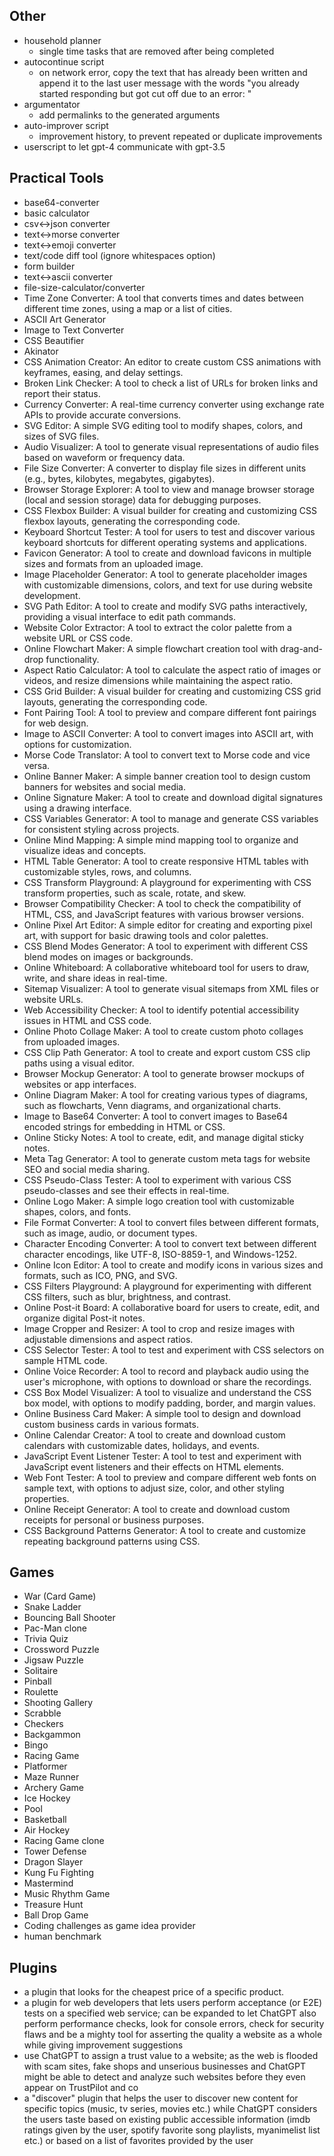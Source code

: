 ## Other
- household planner
  - single time tasks that are removed after being completed
- autocontinue script
  - on network error, copy the text that has already been written and append it to the last user message with the words "you already started responding but got cut off due to an error: <cutMessage>"
- argumentator
  - add permalinks to the generated arguments
- auto-improver script
  - improvement history, to prevent repeated or duplicate improvements
- userscript to let gpt-4 communicate with gpt-3.5

## Practical Tools
- base64-converter
- basic calculator
- csv<->json converter
- text<->morse converter
- text<->emoji converter
- text/code diff tool (ignore whitespaces option)
- form builder
- text<->ascii converter
- file-size-calculator/converter
- Time Zone Converter: A tool that converts times and dates between different time zones, using a map or a list of cities.
- ASCII Art Generator
- Image to Text Converter
- CSS Beautifier
- Akinator
- CSS Animation Creator: An editor to create custom CSS animations with keyframes, easing, and delay settings.
- Broken Link Checker: A tool to check a list of URLs for broken links and report their status.
- Currency Converter: A real-time currency converter using exchange rate APIs to provide accurate conversions.
- SVG Editor: A simple SVG editing tool to modify shapes, colors, and sizes of SVG files.
- Audio Visualizer: A tool to generate visual representations of audio files based on waveform or frequency data.
- File Size Converter: A converter to display file sizes in different units (e.g., bytes, kilobytes, megabytes, gigabytes).
- Browser Storage Explorer: A tool to view and manage browser storage (local and session storage) data for debugging purposes.
- CSS Flexbox Builder: A visual builder for creating and customizing CSS flexbox layouts, generating the corresponding code.
- Keyboard Shortcut Tester: A tool for users to test and discover various keyboard shortcuts for different operating systems and applications.
- Favicon Generator: A tool to create and download favicons in multiple sizes and formats from an uploaded image.
- Image Placeholder Generator: A tool to generate placeholder images with customizable dimensions, colors, and text for use during website development.
- SVG Path Editor: A tool to create and modify SVG paths interactively, providing a visual interface to edit path commands.
- Website Color Extractor: A tool to extract the color palette from a website URL or CSS code.
- Online Flowchart Maker: A simple flowchart creation tool with drag-and-drop functionality.
- Aspect Ratio Calculator: A tool to calculate the aspect ratio of images or videos, and resize dimensions while maintaining the aspect ratio.
- CSS Grid Builder: A visual builder for creating and customizing CSS grid layouts, generating the corresponding code.
- Font Pairing Tool: A tool to preview and compare different font pairings for web design.
- Image to ASCII Converter: A tool to convert images into ASCII art, with options for customization.
- Morse Code Translator: A tool to convert text to Morse code and vice versa.
- Online Banner Maker: A simple banner creation tool to design custom banners for websites and social media.
- Online Signature Maker: A tool to create and download digital signatures using a drawing interface.
- CSS Variables Generator: A tool to manage and generate CSS variables for consistent styling across projects.
- Online Mind Mapping: A simple mind mapping tool to organize and visualize ideas and concepts.
- HTML Table Generator: A tool to create responsive HTML tables with customizable styles, rows, and columns.
- CSS Transform Playground: A playground for experimenting with CSS transform properties, such as scale, rotate, and skew.
- Browser Compatibility Checker: A tool to check the compatibility of HTML, CSS, and JavaScript features with various browser versions.
- Online Pixel Art Editor: A simple editor for creating and exporting pixel art, with support for basic drawing tools and color palettes.
- CSS Blend Modes Generator: A tool to experiment with different CSS blend modes on images or backgrounds.
- Online Whiteboard: A collaborative whiteboard tool for users to draw, write, and share ideas in real-time.
- Sitemap Visualizer: A tool to generate visual sitemaps from XML files or website URLs.
- Web Accessibility Checker: A tool to identify potential accessibility issues in HTML and CSS code.
- Online Photo Collage Maker: A tool to create custom photo collages from uploaded images.
- CSS Clip Path Generator: A tool to create and export custom CSS clip paths using a visual editor.
- Browser Mockup Generator: A tool to generate browser mockups of websites or app interfaces.
- Online Diagram Maker: A tool for creating various types of diagrams, such as flowcharts, Venn diagrams, and organizational charts.
- Image to Base64 Converter: A tool to convert images to Base64 encoded strings for embedding in HTML or CSS.
- Online Sticky Notes: A tool to create, edit, and manage digital sticky notes.
- Meta Tag Generator: A tool to generate custom meta tags for website SEO and social media sharing.
- CSS Pseudo-Class Tester: A tool to experiment with various CSS pseudo-classes and see their effects in real-time.
- Online Logo Maker: A simple logo creation tool with customizable shapes, colors, and fonts.
- File Format Converter: A tool to convert files between different formats, such as image, audio, or document types.
- Character Encoding Converter: A tool to convert text between different character encodings, like UTF-8, ISO-8859-1, and Windows-1252.
- Online Icon Editor: A tool to create and modify icons in various sizes and formats, such as ICO, PNG, and SVG.
- CSS Filters Playground: A playground for experimenting with different CSS filters, such as blur, brightness, and contrast.
- Online Post-it Board: A collaborative board for users to create, edit, and organize digital Post-it notes.
- Image Cropper and Resizer: A tool to crop and resize images with adjustable dimensions and aspect ratios.
- CSS Selector Tester: A tool to test and experiment with CSS selectors on sample HTML code.
- Online Voice Recorder: A tool to record and playback audio using the user's microphone, with options to download or share the recordings.
- CSS Box Model Visualizer: A tool to visualize and understand the CSS box model, with options to modify padding, border, and margin values.
- Online Business Card Maker: A simple tool to design and download custom business cards in various formats.
- Online Calendar Creator: A tool to create and download custom calendars with customizable dates, holidays, and events.
- JavaScript Event Listener Tester: A tool to test and experiment with JavaScript event listeners and their effects on HTML elements.
- Web Font Tester: A tool to preview and compare different web fonts on sample text, with options to adjust size, color, and other styling properties.
- Online Receipt Generator: A tool to create and download custom receipts for personal or business purposes.
- CSS Background Patterns Generator: A tool to create and customize repeating background patterns using CSS.

## Games
- War (Card Game)
- Snake Ladder
- Bouncing Ball Shooter
- Pac-Man clone
- Trivia Quiz
- Crossword Puzzle
- Jigsaw Puzzle
- Solitaire
- Pinball
- Roulette
- Shooting Gallery
- Scrabble
- Checkers
- Backgammon
- Bingo
- Racing Game
- Platformer
- Maze Runner
- Archery Game
- Ice Hockey
- Pool
- Basketball
- Air Hockey
- Racing Game clone
- Tower Defense
- Dragon Slayer
- Kung Fu Fighting
- Mastermind
- Music Rhythm Game
- Treasure Hunt
- Ball Drop Game
- Coding challenges as game idea provider
- human benchmark


## Plugins
- a plugin that looks for the cheapest price of a specific product.
- a plugin for web developers that lets users perform acceptance (or E2E) tests on a specified web service; can be expanded to let ChatGPT also perform performance checks, look for console errors, check for security flaws and be a mighty tool for asserting the quality a website as a whole while giving improvement suggestions
- use ChatGPT to assign a trust value to a website; as the web is flooded with scam sites, fake shops and unserious businesses and ChatGPT might be able to detect and analyze such websites before they even appear on TrustPilot and co
- a "discover" plugin that helps the user to discover new content for specific topics (music, tv series, movies etc.) while ChatGPT considers the users taste based on existing public accessible information (imdb ratings given by the user, spotify favorite song playlists, myanimelist list etc.) or based on a list of favorites provided by the user